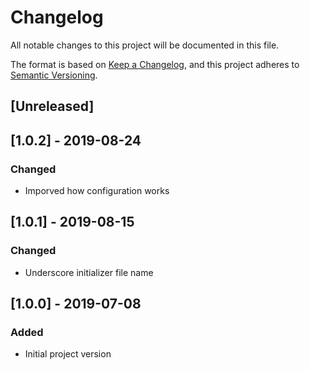 # Changelog
All notable changes to this project will be documented in this file.

The format is based on [Keep a Changelog](https://keepachangelog.com/en/1.0.0/),
and this project adheres to [Semantic Versioning](https://semver.org/spec/v2.0.0.html).

## [Unreleased]

## [1.0.2] - 2019-08-24
### Changed
- Imporved how configuration works

## [1.0.1] - 2019-08-15
### Changed
- Underscore initializer file name

## [1.0.0] - 2019-07-08
### Added
- Initial project version
